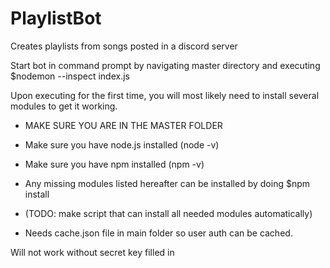 # PlaylistBot
Creates playlists from songs posted in a discord server


Start bot in command prompt by navigating master directory and executing $nodemon --inspect index.js

Upon executing for the first time, you will most likely need to install several modules to get it working.
- MAKE SURE YOU ARE IN THE MASTER FOLDER
- Make sure you have node.js installed (node -v)
- Make sure you have npm installed (npm -v)
- Any missing modules listed hereafter can be installed by doing $npm install <module name>
- (TODO: make script that can install all needed modules automatically)
  
- Needs cache.json file in main folder so user auth can be cached. 


Will not work without secret key filled in
